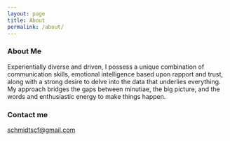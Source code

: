 ```yaml
---
layout: page
title: About
permalink: /about/
---
```



### About Me

Experientially diverse and driven, I possess a unique combination of communication skills, emotional intelligence
based upon rapport and trust, along with a strong desire to delve into the data that underlies everything. My
approach bridges the gaps between minutiae, the big picture, and the words and enthusiastic energy to make
things happen.

### Contact me

[schmidtscf@gmail.com](mailto:schmidtscf@gmail.com)

